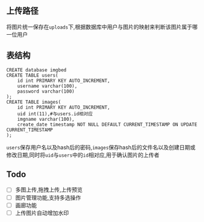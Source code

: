 ## 上传路径

将图片统一保存在`uploads`下,根据数据库中用户与图片的映射来判断该图片属于哪一位用户

## 表结构

```
CREATE database imgbed
CREATE TABLE users(
    id int PRIMARY KEY AUTO_INCREMENT,
    username varchar(100),
    password varchar(100)
);
CREATE TABLE images(
    id int PRIMARY KEY AUTO_INCREMENT,
    uid int(11),#与users.id相对应
    imgname varchar(100),
    create_date timestamp NOT NULL DEFAULT CURRENT_TIMESTAMP ON UPDATE CURRENT_TIMESTAMP
);
```

`users`保存用户名以及hash后的密码,`images`保存hash后的文件名以及创建日期或修改日期,同时将`uid`与`users`中的`id`相对应,用于确认图片的上传者

## Todo

* [ ] 多图上传,拖拽上传,上传预览
* [ ] 图片管理功能,支持多选操作
* [ ] 画廊功能
* [ ] 上传图片自动增加水印